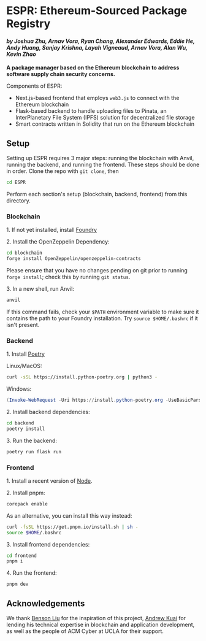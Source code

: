 # ESPR: Ethereum-Sourced Package Registry
####  _by Joshua Zhu, Arnav Vora, Ryan Chang, Alexander Edwards, Eddie He, Andy Huang, Sanjay Krishna, Layah Vigneaud, Arnav Vora, Alan Wu, Kevin Zhao_
**A package manager based on the Ethereum blockchain to address software supply chain security concerns.**

Components of ESPR:
- Next.js-based frontend that employs ``web3.js`` to connect with the Ethereum blockchain
- Flask-based backend to handle uploading files to Pinata, an InterPlanetary File System (IPFS) solution for decentralized file storage
- Smart contracts written in Solidity that run on the Ethereum blockchain
## Setup

Setting up ESPR requires 3 major steps: running the blockchain with Anvil, running the backend, and running the frontend. These steps should be done in order. Clone the repo with ``git clone``, then
```sh
cd ESPR
```
Perform each section's setup (blockchain, backend, frontend) from this directory.
### Blockchain
1\. If not yet installed, install [Foundry](https://book.getfoundry.sh/getting-started/installation)

2\. Install the OpenZeppelin Dependency:
```sh
cd blockchain
forge install OpenZeppelin/openzeppelin-contracts
```
Please ensure that you have no changes pending on git prior to running ``forge install``; check this by running ``git status``.

3\. In a new shell, run Anvil:
```sh
anvil
```
If this command fails, check your ``$PATH`` environment variable to make sure it contains the path to your Foundry installation. Try ``source $HOME/.bashrc`` if it isn't present.

### Backend
1\. Install [Poetry](https://python-poetry.org/docs/#installing-with-the-official-installer)

Linux/MacOS:
```sh
curl -sSL https://install.python-poetry.org | python3 - 
```

Windows:
```powershell
(Invoke-WebRequest -Uri https://install.python-poetry.org -UseBasicParsing).Content | py -
```
2\. Install backend dependencies:
```sh
cd backend
poetry install
```
3\. Run the backend:
```sh
poetry run flask run
```

### Frontend
1\. Install a recent version of [Node](https://nodejs.org/).

2\. Install pnpm:
```sh
corepack enable
```
As an alternative, you can install this way instead:
```sh
curl -fsSL https://get.pnpm.io/install.sh | sh -
source $HOME/.bashrc
```
3\. Install frontend dependencies:
```sh
cd frontend
pnpm i
```
4\. Run the frontend:
```sh
pnpm dev
```

## Acknowledgements
We thank [Benson Liu](https://github.com/bliutech) for the inspiration of this project, [Andrew Kuai](https://github.com/Arc-blroth) for lending his technical expertise in blockchain and application development, as well as the people of ACM Cyber at UCLA for their support.

